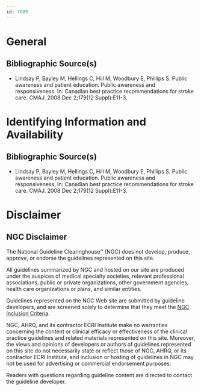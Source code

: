```yaml
---
id: 7089
---
```


# General

## Bibliographic Source(s)

- Lindsay P, Bayley M, Hellings C, Hill M, Woodbury E, Phillips S. Public awareness and patient education. Public awareness and responsiveness. In: Canadian best practice recommendations for stroke care. CMAJ. 2008 Dec 2;179(12 Suppl):E11-3.

# Identifying Information and Availability

## Bibliographic Source(s)

- Lindsay P, Bayley M, Hellings C, Hill M, Woodbury E, Phillips S. Public awareness and patient education. Public awareness and responsiveness. In: Canadian best practice recommendations for stroke care. CMAJ. 2008 Dec 2;179(12 Suppl):E11-3.

# Disclaimer

## NGC Disclaimer

The National Guideline Clearinghouse™ (NGC) does not develop, produce, approve, or endorse the guidelines represented on this site.

All guidelines summarized by NGC and hosted on our site are produced under the auspices of medical specialty societies, relevant professional associations, public or private organizations, other government agencies, health care organizations or plans, and similar entities.

Guidelines represented on the NGC Web site are submitted by guideline developers, and are screened solely to determine that they meet the [NGC Inclusion Criteria](/help-and-about/summaries/inclusion-criteria).

NGC, AHRQ, and its contractor ECRI Institute make no warranties concerning the content or clinical efficacy or effectiveness of the clinical practice guidelines and related materials represented on this site. Moreover, the views and opinions of developers or authors of guidelines represented on this site do not necessarily state or reflect those of NGC, AHRQ, or its contractor ECRI Institute, and inclusion or hosting of guidelines in NGC may not be used for advertising or commercial endorsement purposes.

Readers with questions regarding guideline content are directed to contact the guideline developer.

